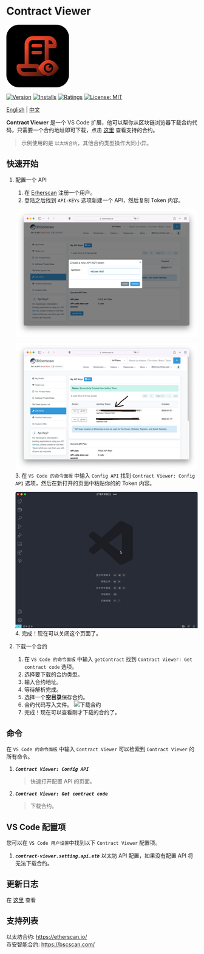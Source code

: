 # Contract Viewer

![logo](image/logo.png)

[![Version](https://vsmarketplacebadge.apphb.com/version-short/Metaplasia.contract-viewer.svg)](https://marketplace.visualstudio.com/items?itemName=Metaplasia.contract-viewer)
[![Installs](https://vsmarketplacebadge.apphb.com/installs-short/Metaplasia.contract-viewer.svg)](https://marketplace.visualstudio.com/items?itemName=Metaplasia.contract-viewer)
[![Ratings](https://vsmarketplacebadge.apphb.com/rating-star/Metaplasia.contract-viewer.svg)](https://marketplace.visualstudio.com/items?itemName=Metaplasia.contract-viewer#review-details)
[![License: MIT](https://img.shields.io/badge/License-MIT-yellow.svg)](https://opensource.org/licenses/MIT)

[English](docs/README-EN.md) | [中文](README.md)

**Contract Viewer** 是一个 VS Code 扩展，他可以帮你从区块链浏览器下载合约代码，只需要一个合约地址即可下载，点击 [这里](#支持列表) 查看支持的合约。

> 示例使用的是 `以太坊合约`，其他合约类型操作大同小异。

## 快速开始

1. 配置一个 API
    1. 在 [Erherscan](https://etherscan.io/login) 注册一个用户。
    2. 登陆之后找到 `API-KEYs` 选项新建一个 API，然后复制 Token 内容。

    ![生成 API](docs/image/creat_api.png)

    ![复制 API](docs/image/copy_api.jpg)
    3. 在 `VS Code 的命令面板` 中输入 `Config API` 找到 `Contract Viewer: Config API` 选项，然后在新打开的页面中粘贴你的的 Token 内容。

    ![配置 API](docs/image/config_api.gif)
    4. 完成！现在可以关闭这个页面了。

2. 下载一个合约
    1. 在 `VS Code 的命令面板` 中输入 `getContract` 找到 `Contract Viewer: Get contract code` 选项。
    2. 选择要下载的合约类型。
    3. 输入合约地址。
    4. 等待解析完成。
    5. 选择一个**空目录**保存合约。
    6. 合约代码写入文件。
    ![下载合约](docs/image/get_contract.gif)
    7. 完成！现在可以查看刚才下载的合约了。

## 命令

在 `VS Code 的命令面板` 中输入 `Contract Viewer` 可以检索到 `Contract Viewer` 的所有命令。

1. ***`Contract Viewer: Config API`***

    > 快速打开配置 API 的页面。

2. ***`Contract Viewer: Get contract code`***

    > 下载合约。

## VS Code 配置项

您可以在 `VS Code 用户设置`中找到以下 `Contract Viewer` 配置项。

1. ***`contract-viewer.setting.api.eth`***
    以太坊 API 配置，如果没有配置 API 将无法下载合约。

## 更新日志

在 [这里](CHANGELOG.md) 查看

## 支持列表

以太坊合约: <https://etherscan.io/>  
币安智能合约: <https://bscscan.com/>
